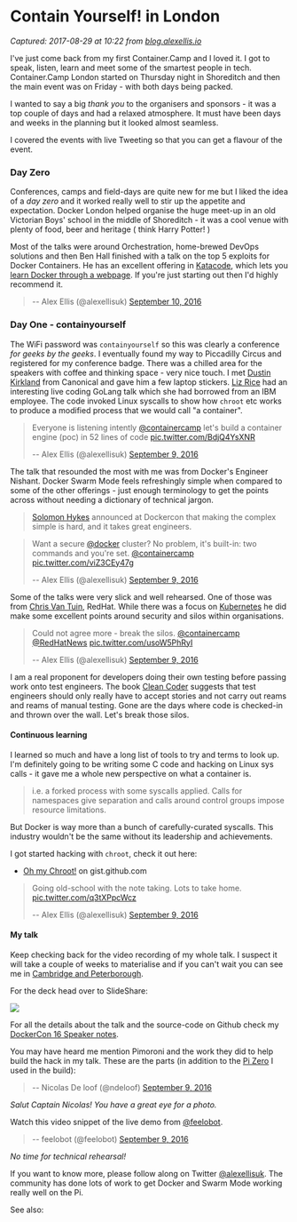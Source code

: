 # Contain Yourself! in London

_Captured: 2017-08-29 at 10:22 from [blog.alexellis.io](https://blog.alexellis.io/contain-yourself-in-london/)_

I've just come back from my first Container.Camp and I loved it. I got to speak, listen, learn and meet some of the smartest people in tech. Container.Camp London started on Thursday night in Shoreditch and then the main event was on Friday - with both days being packed.

I wanted to say a big _thank you_ to the organisers and sponsors - it was a top couple of days and had a relaxed atmosphere. It must have been days and weeks in the planning but it looked almost seamless.

I covered the events with live Tweeting so that you can get a flavour of the event.

### Day Zero

Conferences, camps and field-days are quite new for me but I liked the idea of a _day zero_ and it worked really well to stir up the appetite and expectation. Docker London helped organise the huge meet-up in an old Victorian Boys' school in the middle of Shoreditch - it was a cool venue with plenty of food, beer and heritage ( think Harry Potter! )

Most of the talks were around Orchestration, home-brewed DevOps solutions and then Ben Hall finished with a talk on the top 5 exploits for Docker Containers. He has an excellent offering in [Katacode](https://katacoda.com/learn), which lets you [learn Docker through a webpage](https://katacoda.com/learn). If you're just starting out then I'd highly recommend it.

> -- Alex Ellis (@alexellisuk) [September 10, 2016](https://twitter.com/alexellisuk/status/774530896833708032)

### Day One - containyourself

The WiFi password was `containyourself` so this was clearly a conference _for geeks by the geeks_. I eventually found my way to Piccadilly Circus and registered for my conference badge. There was a chilled area for the speakers with coffee and thinking space - very nice touch. I met [Dustin Kirkland](http://blog.dustinkirkland.com/) from Canonical and gave him a few laptop stickers. [Liz Rice](https://twitter.com/lizrice) had an interesting live coding GoLang talk which she had borrowed from an IBM employee. The code invoked Linux syscalls to show how `chroot` etc works to produce a modified process that we would call "a container".

> Everyone is listening intently [@containercamp](https://twitter.com/containercamp) let's build a container engine (poc) in 52 lines of code [pic.twitter.com/BdjQ4YsXNR](https://t.co/BdjQ4YsXNR)
> 
> -- Alex Ellis (@alexellisuk) [September 9, 2016](https://twitter.com/alexellisuk/status/774244290390331392)

The talk that resounded the most with me was from Docker's Engineer Nishant. Docker Swarm Mode feels refreshingly simple when compared to some of the other offerings - just enough terminology to get the points across without needing a dictionary of technical jargon.

> [Solomon Hykes](https://twitter.com/solomonstre) announced at Dockercon that making the complex simple is hard, and it takes great engineers. 

> Want a secure [@docker](https://twitter.com/docker) cluster? No problem, it's built-in: two commands and you're set. [@containercamp](https://twitter.com/containercamp) [pic.twitter.com/viZ3CEy47g](https://t.co/viZ3CEy47g)
> 
> -- Alex Ellis (@alexellisuk) [September 9, 2016](https://twitter.com/alexellisuk/status/774195186998140928)

Some of the talks were very slick and well rehearsed. One of those was from [Chris Van Tuin](https://twitter.com/chrisvantuin), RedHat. While there was a focus on [Kubernetes](http://kubernetes.io) he did make some excellent points around security and silos within organisations.

> Could not agree more - break the silos. [@containercamp](https://twitter.com/containercamp) [@RedHatNews](https://twitter.com/RedHatNews) [pic.twitter.com/usoW5PhRyI](https://t.co/usoW5PhRyI)
> 
> -- Alex Ellis (@alexellisuk) [September 9, 2016](https://twitter.com/alexellisuk/status/774260432215441408)

I am a real proponent for developers doing their own testing before passing work onto test engineers. The book [Clean Coder](https://www.amazon.co.uk/Clean-Coder-Conduct-Professional-Programmers/dp/0137081073) suggests that test engineers should only really have to accept stories and not carry out reams and reams of manual testing. Gone are the days where code is checked-in and thrown over the wall. Let's break those silos.

#### Continuous learning

I learned so much and have a long list of tools to try and terms to look up. I'm definitely going to be writing some C code and hacking on Linux sys calls - it gave me a whole new perspective on what a container is.

> i.e. a forked process with some syscalls applied. Calls for namespaces give separation and calls around control groups impose resource limitations.

But Docker is way more than a bunch of carefully-curated syscalls. This industry wouldn't be the same without its leadership and achievements.

I got started hacking with `chroot`, check it out here:

  * [Oh my Chroot!](https://gist.github.com/alexellis/cce3b566311d736f63c85b9291571503) on gist.github.com

> Going old-school with the note taking. Lots to take home. [pic.twitter.com/q3tXPpcWcz](https://t.co/q3tXPpcWcz)
> 
> -- Alex Ellis (@alexellisuk) [September 9, 2016](https://twitter.com/alexellisuk/status/774245433820516352)

#### My talk

Keep checking back for the video recording of my whole talk. I suspect it will take a couple of weeks to materialise and if you can't wait you can see me in [Cambridge and Peterborough](http://blog.alexellis.io/dpip-ftw/).

For the deck head over to SlideShare:

![](https://image.slidesharecdn.com/openfaasaug24-170824163225/95/cncf-intro-demo-openfaas-framework-1-638.jpg?cb=1503592383)

For all the details about the talk and the source-code on Github check my [DockerCon 16 Speaker notes](http://blog.alexellis.io/dockercon-2016-speaker-notes/).

You may have heard me mention Pimoroni and the work they did to help build the hack in my talk. These are the parts (in addition to the [Pi Zero](http://stockalert.alexellis.io/) I used in the build):

> -- Nicolas De loof (@ndeloof) [September 9, 2016](https://twitter.com/ndeloof/status/774284729755500544)

_Salut Captain Nicolas! You have a great eye for a photo._

Watch this video snippet of the live demo from [@feelobot](https://twitter.com/feelobot).

> -- feelobot (@feelobot) [September 9, 2016](https://twitter.com/feelobot/status/774292770215305216)

_No time for technical rehearsal!_

If you want to know more, please follow along on Twitter [@alexellisuk](https://twitter.com/alexellisuk/). The community has done lots of work to get Docker and Swarm Mode working really well on the Pi.

See also:
